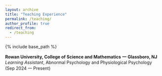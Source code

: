 ```yaml
---
layout: archive
title: "Teaching Experience"
permalink: /teaching/
author_profile: true
redirect_from:
  - /teaching
---
```


{% include base_path %}

**Rowan University, College of Science and Mathematics** **一** **Glassboro, NJ** <br />
_Learning Assistant_, Abnormal Psychology and Physiological Psychology (Sep 2024 一 Present) <br />

